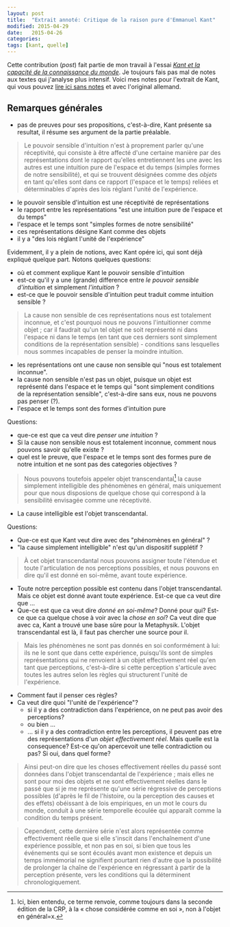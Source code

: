 ```yaml
---
layout: post
title:  "Extrait annoté: Critique de la raison pure d'Emmanuel Kant"
modified: 2015-04-29
date:   2015-04-26
categories: 
tags: [kant, quelle]
---
```


Cette contribution (*post*) fait partie de mon travail à l'essai [*Kant et la capacité de la connaissance du monde*](/philosophy/kant-essai/). Je toujours fais pas mal de notes aux textes qui j'analyse plus intensif. Voici mes notes pour l'extrait de Kant, qui vous pouvez [lire ici sans notes](/philosophy/kant-text-II/) et avec l'original allemand.

## Remarques générales

* pas de preuves pour ses propositions, c'est-à-dire, Kant présente sa resultat, il résume ses argument de la partie préalable.

>Le pouvoir sensible d'intuition n'est à proprement parler qu'une réceptivité, qui consiste à être affecté d'une certaine manière par des représentations dont le rapport qu'elles entretiennent les une avec les autres est une intuition pure de l'espace et du temps (simples formes de notre sensibilité), et qui se trouvent désignées comme des *objets* en tant qu'elles sont dans ce rapport (l'espace et le temps) reliées et déterminables d'après des lois réglant l'unité de l'expérience.

* le pouvoir sensible d'intuition est une réceptivité de représentations  
* le rapport entre les représentations "est une intuition pure de l'espace et du temps"  
* l'espace et le temps sont "simples formes de notre sensibilité"
* ces représentations désigne Kant comme des objets
* il y a "des lois réglant l'unité de l'expérience"

Evidemment, il y a plein de notions, avec Kant opére ici, qui sont déjà expliqué quelque part. Notons quelques questions:  

* où et comment explique Kant le pouvoir sensible d'intuition
* est-ce qu'il y a une (grande) difference entre *le pouvoir sensible d'intuition* et simplement *l'intuition* ?
* est-ce que le pouvoir sensible d'intuition peut traduit comme intuition sensible ?

>La cause non sensible de ces représentations nous est totalement inconnue, et c'est pourquoi nous ne pouvons l'intuitionner comme objet ; car il faudrait qu'un tel objet ne soit représenté ni dans l'espace ni dans le temps (en tant que ces derniers sont simplement conditions de la représentation sensible) - conditions sans lesquelles nous sommes incapables de penser la moindre intuition.

* les représentations ont une cause non sensible qui "nous est totalement inconnue".
* la cause non sensible n'est pas un objet, puisque un objet est représenté dans l'espace et le temps qui "sont simplement conditions de la représentation sensible", c'est-à-dire sans eux, nous ne pouvons pas penser (?).
* l'espace et le temps sont des formes d'intuition pure

Questions:  

* que-ce est que ca veut dire *penser une intuition* ?  
* Si la cause non sensible nous est totalement inconnue, comment nous pouvons savoir qu'elle existe ?  
* quel est le preuve, que l'espace et le temps sont des formes pure de notre intuition et ne sont pas des categories objectives ?  

>Nous pouvons toutefois appeler objet transcendantal[^1] la cause simplement intelligible des phénomènes en général, mais uniquement pour que nous disposions de quelque chose qui correspond à la sensibilité envisagée comme une réceptivité.

* La cause intelligible est l'objet transcendantal.

Questions:  

* Que-ce est que Kant veut dire avec des "phénomènes en général" ?  
* "la cause simplement intelligible" n'est qu'un dispositif supplétif ?

>À cet objet transcendantal nous pouvons assigner toute l'étendue et toute l'articulation de nos perceptions possibles, et nous pouvons en dire qu'il est donné en soi-même, avant toute expérience.

* Toute notre perception possible est contenu dans l'objet transcendantal. Mais ce objet est donné avant toute expérience. Est-ce que ca veut dire que ...  
* Que-ce est que ca veut dire *donné en soi-même*? Donné pour qui? Est-ce que ca quelque chose à voir avec la *chose en soi*? Ca veut dire que avec ca, Kant a trouvé une base sûre pour la Metaphysik. L'objet transcendantal est là, il faut pas chercher une source pour il.


>Mais les phénomènes ne sont pas donnés en soi conformément à lui: ils ne le sont que dans cette expérience, puisqu'ils sont de simples représentations qui ne renvoient à un objet effectivement réel qu'en tant que perceptions, c'est-à-dire si cette perception s'articule avec toutes les autres selon les règles qui structurent l'unité de l'expérience.

* Comment faut il penser ces règles?
* Ca veut dire quoi "l'unité de l'expérience"?
    - si il y a des contradiction dans l'expérience, on ne peut pas avoir des perceptions?
    - ou bien ...
    - ... si il y a des contradiction entre les perceptions, il peuvent pas etre des représentations d'un *objet effectivement réel*. Mais quelle est la consequence? Est-ce qu'on apercevoit une telle contradiction ou pas? Si oui, dans quel forme?
 

>Ainsi peut-on dire que les choses effectivement réelles du passé sont données dans l'objet transcendantal de l'expérience ; mais elles ne sont pour moi des objets et ne sont effectivement réelles dans le passé que si je me représente qu'une série régressive de perceptions possibles (d'après le fil de l'histoire, ou la perception des causes et des effets) obéissant à de lois empiriques, en un mot le cours du monde, conduit à une série temporelle écoulée qui apparaît comme la condition du temps présent.

> Cependent, cette dernière série n'est alors représentée comme effectivement réelle que si elle s'inscit dans l'enchaînement d'une expérience possible, et non pas en soi, si bien que tous les événements qui se sont écoulés avant mon existence et depuis un temps immémorial ne signifient pourtant rien d'autre que la possibilité de prolonger la chaîne de l'expérience en régressant à partir de la perception présente, vers les conditions qui la déterminent chronologiquement.



[^1]: Ici, bien entendu, ce terme renvoie, comme toujours dans la seconde édition de la CRP, à la « chose considérée comme en soi », non à l'objet en général=x.